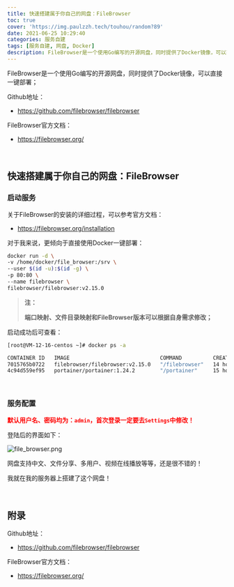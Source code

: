 ```yaml
---
title: 快速搭建属于你自己的网盘：FileBrowser
toc: true
cover: 'https://img.paulzzh.tech/touhou/random?89'
date: 2021-06-25 10:29:40
categories: 服务自建
tags: [服务自建, 网盘, Docker]
description: FileBrowser是一个使用Go编写的开源网盘，同时提供了Docker镜像，可以直接一键部署；
---
```




FileBrowser是一个使用Go编写的开源网盘，同时提供了Docker镜像，可以直接一键部署；

Github地址：

-   https://github.com/filebrowser/filebrowser

FileBrowser官方文档：

-   https://filebrowser.org/

<br/>

<!--more-->

## **快速搭建属于你自己的网盘：FileBrowser**

### **启动服务**

关于FileBrowser的安装的详细过程，可以参考官方文档：

-   https://filebrowser.org/installation

对于我来说，更倾向于直接使用Docker一键部署：

```bash
docker run -d \
-v /home/docker/file_browser:/srv \
--user $(id -u):$(id -g) \
-p 80:80 \
--name filebrowser \
filebrowser/filebrowser:v2.15.0
```

>   **注：**
>
>   **端口映射、文件目录映射和FileBrowser版本可以根据自身需求修改；**

启动成功后可查看：

```bash
[root@VM-12-16-centos ~]# docker ps -a

CONTAINER ID   IMAGE                             COMMAND          CREATED        STATUS                  PORTS                     NAMES
7015765b0722   filebrowser/filebrowser:v2.15.0   "/filebrowser"   14 hours ago   Up 14 hours (healthy)   0.0.0.0:80->80/tcp     filebrowser
4c94d559ef95   portainer/portainer:1.24.2        "/portainer"     15 hours ago   Up 15 hours             0.0.0.0:9000->9000/tcp   portainer
```

<br/>

### **服务配置**

<font color="#f00">**默认用户名、密码均为：`admin`，首次登录一定要去`Settings`中修改！**</font>

登陆后的界面如下：

![file_browser.png](https://cdn.jsdelivr.net/gh/jasonkayzk/blog_static@master/images/file_browser.png)

网盘支持中文、文件分享、多用户、视频在线播放等等，还是很不错的！

我就在我的服务器上搭建了这个网盘！

<br/>

## **附录**

Github地址：

-   https://github.com/filebrowser/filebrowser

FileBrowser官方文档：

-   https://filebrowser.org/


<br/>
